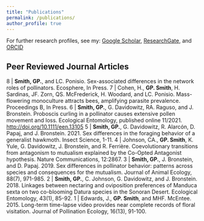 ```yaml
---
title: "Publications"
permalink: /publications/
author_profile: true
---
```


For further research profiles, see my: [Google Scholar](https://scholar.google.com/citations?user=RlDWFDsAAAAJ), 
[ResearchGate](https://www.researchgate.net/profile/Taylor_Smith48), and [ORCID](https://orcid.org/0000-0002-6763-7204)


## Peer Reviewed Journal Articles

8 | **Smith, GP.**, and LC. Ponisio. Sex-associated differences in the network roles of pollinators. Ecosphere, In Press.
7 | Cohen, H., **GP. Smith**, H. Sardinas, JF. Zorn, QS. McFrederick, H. Woodard, and LC. Ponisio. Mass-flowering monoculture attracts bees, amplifying parasite prevalence. Proceedings B, In Press. 
6 | **Smith, GP.**, G. Davidowitz, RA. Raguso, and J. Bronstein. Proboscis curling in a pollinator causes extensive pollen movement and loss. Ecological Entomology, published online 11/2021. http://doi.org/10.1111/een.13105
5 | **Smith, GP.**, G. Davidowitz, R. Alarcón, D. Papaj, and J. Bronstein. 2021. Sex differences in the foraging behavior of a generalist hawkmoth. Insect Science, 1-11. 
4 | Johnson, CA., **GP. Smith**, K. Yule, G. Davidowitz, J. Bronstein, and R. Ferrière. Coevolutionary transitions from antagonism to mutualism explained by the Co-Opted Antagonist hypothesis. Nature Communications, 12:2867. 
3 | **Smith, GP.**, J. Bronstein, and D. Papaj. 2019. Sex differences in pollinator behavior: patterns across species and consequences for the mutualism. Journal of Animal Ecology, 88(7), 971-985.
2 | **Smith, GP.**, C. Johnson, G. Davidowitz, and J. Bronstein. 2018. Linkages between nectaring and oviposition preferences of Manduca sexta on two co-blooming Datura species in the Sonoran Desert. Ecological Entomology, 43(1), 85-92. 
1 | Edwards, J., **GP. Smith**, and MHF. McEntee. 2015. Long-term time-lapse video provides near complete records of floral visitation. Journal of Pollination Ecology, 16(13), 91-100. 
